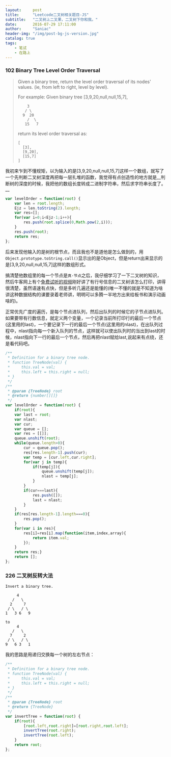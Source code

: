 ```yaml
---
layout:     post
title:      "Leetcode二叉树相关题目-JS"
subtitle:   "二叉树上二叉果，二叉树下你和我。"
date:       2016-07-29 17:11:00
author:     "Saniac"
header-img: "/img/post-bg-js-version.jpg"
catalog: true
tags:
    - 笔试 
    - 在路上
---
```


### 102 Binary Tree Level Order Traversal

> Given a binary tree, return the level order traversal of its nodes' values. (ie, from left to right, level by level).
> 
> For example:
> Given binary tree [3,9,20,null,null,15,7],
> 
>         3
>        / \
>       9  20
>         /  \
>        15   7
>    
> return its level order traversal as:
> 
>     [
>       [3],
>       [9,20],
>       [15,7]
>     ]

我初来乍到不懂规矩，以为输入的是[3,9,20,null,null,15,7]这样一个数组，就写了一个先判断二叉树深度再把每一层扎堆的函数，我觉得有点创造性的地方就是__判断树的深度的时候，我把他的数组长度转成二进制字符串，然后求字符串长度了。__

```javascript
var levelOrder = function(root) {
    var len = root.length;
    Ejz = len.toString(2).length;
    var res=[];
    for(var i=0;i<Ejz-1;i++){
        res.push(root.splice(0,Math.pow(2,i)));
    }
    res.push(root);
    return res;
};
```

后来发现他输入的是树的根节点，而且我也不是道他是怎么做到的，用`Object.prototype.toString.call()`显示出的是Object，但是return出来显示的是[3,9,20,null,null,15,7]这样的数组形式。

搞清楚他数组里的每一个节点是`真·节点`之后，我仔细学习了一下二叉树的知识，然后牛客网上有个[免费试听的视频](http://www.nowcoder.com/courses/1/1/1)刚好讲了有行号信息的二叉树该怎么打印，讲得很清楚，虽然语速有点快，但是多听几遍还是能懂的(唯一不懂的就是不知道为啥讲这种数据结构的课要录着老师讲，明明可以多腾一半地方出来给板书和演示动画啥的)。

正常优先广度的遍历，是每个节点进队列，然后出队列的时候它的子节点进队列。
如果要带有行数信息，就定义两个变量，一个记录当前所打印行的最后一个节点(这里用的last)，一个要记录下一行的最后一个节点(这里用的nlast)，在出队列过程中，nlast指向每一个新入队列的节点，这样就可以使出队列时的当出到last的时候，nlast指向下一行的最后一个节点，然后再把nlast赋给last,说起来有点绕，还是看代码吧。

```javascript
/**
 * Definition for a binary tree node.
 * function TreeNode(val) {
 *     this.val = val;
 *     this.left = this.right = null;
 * }
 */
/**
 * @param {TreeNode} root
 * @return {number[][]}
 */
var levelOrder = function(root) {
    if(root){
    var last = root;
    var nlast;
    var cur;
    var queue = [];
    var res = [[]];
    queue.unshift(root);
    while(queue.length>0){
        cur = queue.pop();
        res[res.length-1].push(cur);
        var temp = [cur.left,cur.right];
        for(var j in temp){
            if(temp[j]){
                queue.unshift(temp[j]);
                nlast = temp[j];
            }
        }
        if(cur===last){
            res.push([]);
            last = nlast;
        }
    }
    if(res[res.length-1].length===0){
        res.pop();
    }
    for(var i in res){
        res[i]=res[i].map(function(item,index,array){
            return item.val;
        });
    }
    return res;}
    return [];
};
```

### 226 二叉树反转大法

    Invert a binary tree.
    
         4
       /   \
      2     7
     / \   / \
    1   3 6   9

    to
         4
       /   \
      7     2
     / \   / \
    9   6 3   1

我的思路是用递归交换每一个树的左右节点：

```javascript
/**
 * Definition for a binary tree node.
 * function TreeNode(val) {
 *     this.val = val;
 *     this.left = this.right = null;
 * }
 */
/**
 * @param {TreeNode} root
 * @return {TreeNode}
 */
var invertTree = function(root) {
    if(root){
        [root.left,root.right]=[root.right,root.left];
        invertTree(root.right);
        invertTree(root.left);
    }
    return root;
};
```